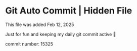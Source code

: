 # Git Auto Commit | Hidden File

This file was added Feb 12, 2025

Just for fun and keeping my daily git commit active 🤪

commit number: 15325
